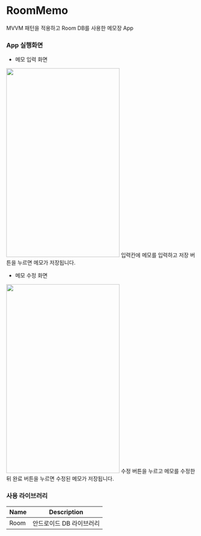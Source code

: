 # RoomMemo 
MVVM 패턴을 적용하고 Room DB를 사용한 메모장 App

### App 실행화면
* 메모 입력 화면
<img src = "https://user-images.githubusercontent.com/50148363/205241767-bc4e9576-be28-4494-be43-e991903e05e5.png" width="300" height="500"/> 
입력칸에 메모를 입력하고 저장 버튼을 누르면 메모가 저장됩니다.    


* 메모 수정 화면
<img src = "https://user-images.githubusercontent.com/50148363/205241988-7d3fd4c3-308d-4a1b-89a6-94d1f6d898d2.png" width="300" height="500"/> 
수정 버튼을 누르고 메모를 수정한 뒤 완료 버튼을 누르면 수정된 메모가 저장됩니다.

### 사용 라이브러리
Name	| Description
---|---|
Room | 안드로이드 DB 라이브러리
